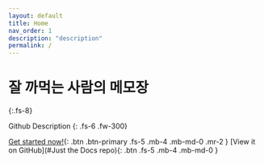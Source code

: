 ```yaml
---
layout: default
title: Home
nav_order: 1
description: "description"
permalink: /
---
```


# 잘 까먹는 사람의 메모장
{:.fs-8}

Github Description
{: .fs-6 .fw-300}


[Get started now!](#getting-started){: .btn .btn-primary .fs-5 .mb-4 .mb-md-0 .mr-2 }
[View it on GitHub](#Just the Docs repo){: .btn .fs-5 .mb-4 .mb-md-0 }
